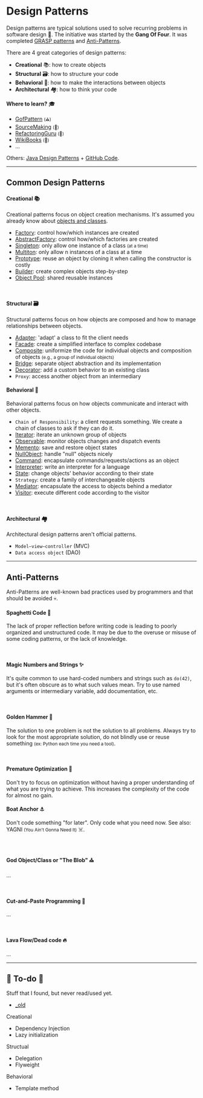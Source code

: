 # Design Patterns

<div class="row row-cols-md-2"><div>

Design patterns are typical solutions used to solve recurring problems in software design 🌺. The initiative was started by the **Gang Of Four**. It was completed [GRASP patterns](https://en.wikipedia.org/wiki/GRASP_(object-oriented_design)) and [Anti-Patterns](https://en.wikipedia.org/wiki/Anti-pattern).

There are 4 great categories of design patterns:

* **Creational** 📚: how to create objects
* **Structural** 🗃️: how to structure your code
* **Behavioral** 📮: how to make the interactions between objects
* **Architectural** 🏘️: how to think your code
</div><div>

**Where to learn?** 🎓

* [GofPattern](https://www.gofpattern.com/index.php) <small>(⛪)</small>
* [SourceMaking](https://sourcemaking.com/design_patterns) <small>(🐲)</small>
* [RefactoringGuru](https://refactoring.guru/design-patterns) <small>(👻)</small>
* [WikiBooks](https://en.wikibooks.org/wiki/Introduction_to_Software_Engineering/Architecture/Design_Patterns) <small>(👻)</small>
* ...

Others: [Java Design Patterns](https://java-design-patterns.com/) + [GitHub Code](https://github.com/iluwatar/java-design-patterns).
</div></div>

<hr class="sep-both">

## Common Design Patterns

<div class="row row-cols-md-2"><div>

#### Creational 📚

Creational patterns focus on object creation mechanisms. It's assumed you already know about [objects and classes](/programming-languages/_paradigm/oo.md#classes-and-objects).

* [Factory](creational/factory.md): control how/which instances are created
* [AbstractFactory](creational/abstract.md): control how/which factories are created
* [Singleton](creational/singleton.md): only allow one instance of a class <small>(at a time)</small>
* [Multiton](creational/multiton.md): only allow n instances of a class at a time
* [Prototype](creational/prototype.md): reuse an object by cloning it when calling the constructor is costly
* [Builder](creational/builder.md): create complex objects step-by-step
* [Object Pool](creational/pool.md): shared reusable instances

<br>

#### Structural 🗃️

Structural patterns focus on how objects are composed and how to manage relationships between objects.

* [Adapter](structural/adapter.md): 'adapt' a class to fit the client needs
* [Facade](structural/facade.md): create a simplified interface to complex codebase
* [Composite](structural/composite.md): uniformize the code for individual objects and composition of objects <small>(e.g., a group of individual objects)</small>
* [Bridge](structural/bridge.md): separate object abstraction and its implementation
* [Decorator](structural/decorator.md): add a custom behavior to an existing class
* `Proxy`: access another object from an intermediary
</div><div>

#### Behavioral 📮

Behavioral patterns focus on how objects communicate and interact with other objects.

* `Chain of Responsibility`: a client requests something. We create a chain of classes to ask if they can do it.
* [Iterator](behavioral/iterator.md): iterate an unknown group of objects
* [Observable](behavioral/observable.md): monitor objects changes and dispatch events
* [Memento](behavioral/memento.md): save and restore object states
* [NullObject](behavioral/nullobject.md): handle "null" objects nicely
* [Command](behavioral/command.md): encapsulate commands/requests/actions as an object
* [Interpreter](behavioral/interpreter.md): write an interpreter for a language
* [State](behavioral/state.md): change objects' behavior according to their state
* `Strategy`: create a family of interchangeable objects
* [Mediator](behavioral/mediator.md): encapsulate the access to objects behind a mediator
* [Visitor](behavioral/visitor.md): execute different code according to the visitor

<br>

#### Architectural 🏘️

Architectural design patterns aren't official patterns. 

* `Model–view–controller` (MVC)
* `Data access object` (DAO)
</div></div>

<hr class="sep-both">

## Anti-Patterns

<div class="row row-cols-md-2"><div>

Anti-Patterns are well-known bad practices used by programmers  and that should be avoided 💀.

#### Spaghetti Code 🍝

The lack of proper reflection before writing code is leading to poorly organized and unstructured code. It may be due to the overuse or misuse of some coding patterns, or the lack of knowledge. 

<br>

#### Magic Numbers and Strings ✨

It's quite common to use hard-coded numbers and strings such as `do(42)`, but it's often obscure as to what such values mean. Try to use named arguments or intermediary variable, add documentation, etc.

<br>

#### Golden Hammer 🔨

The solution to one problem is not the solution to all problems. Always try to look for the most appropriate solution, do not blindly use or reuse something <small>(ex: Python each time you need a tool)</small>. 

<br>

#### Premature Optimization 🐣

Don't try to focus on optimization without having a proper understanding of what you are trying to achieve. This increases the complexity of the code for almost no gain.
</div><div>


#### Boat Anchor ⚓

Don't code something "for later". Only code what you need now. See also: YAGNI <small>(You Ain't Gonna Need It)</small> ☠️.

<br>

#### God Object/Class or "The Blob" ⛪

...

<br>

#### Cut-and-Paste Programming 📝

...

<br>

#### Lava Flow/Dead code 🔥

...
</div></div>

<hr class="sep-both">

## 👻 To-do 👻

Stuff that I found, but never read/used yet.

<div class="row row-cols-md-2"><div>

* [_old](_old/index.md)

Creational

* Dependency Injection
* Lazy initialization

Structual

* Delegation
* Flyweight
</div><div>

Behavioral

* Template method
</div></div>
